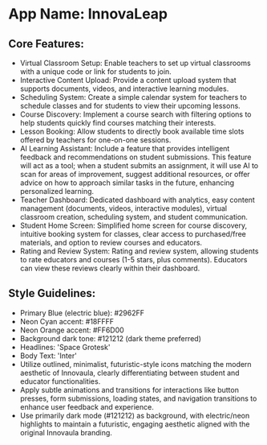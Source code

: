 # **App Name**: InnovaLeap

## Core Features:

- Virtual Classroom Setup: Enable teachers to set up virtual classrooms with a unique code or link for students to join.
- Interactive Content Upload: Provide a content upload system that supports documents, videos, and interactive learning modules.
- Scheduling System: Create a simple calendar system for teachers to schedule classes and for students to view their upcoming lessons.
- Course Discovery: Implement a course search with filtering options to help students quickly find courses matching their interests.
- Lesson Booking: Allow students to directly book available time slots offered by teachers for one-on-one sessions.
- AI Learning Assistant: Include a feature that provides intelligent feedback and recommendations on student submissions. This feature will act as a tool; when a student submits an assignment, it will use AI to scan for areas of improvement, suggest additional resources, or offer advice on how to approach similar tasks in the future, enhancing personalized learning.
- Teacher Dashboard: Dedicated dashboard with analytics, easy content management (documents, videos, interactive modules), virtual classroom creation, scheduling system, and student communication.
- Student Home Screen: Simplified home screen for course discovery, intuitive booking system for classes, clear access to purchased/free materials, and option to review courses and educators.
- Rating and Review System: Rating and review system, allowing students to rate educators and courses (1-5 stars, plus comments). Educators can view these reviews clearly within their dashboard.

## Style Guidelines:

- Primary Blue (electric blue): #2962FF
- Neon Cyan accent: #18FFFF
- Neon Orange accent: #FF6D00
- Background dark tone: #121212 (dark theme preferred)
- Headlines: 'Space Grotesk'
- Body Text: 'Inter'
- Utilize outlined, minimalist, futuristic-style icons matching the modern aesthetic of Innovaula, clearly differentiating between student and educator functionalities.
- Apply subtle animations and transitions for interactions like button presses, form submissions, loading states, and navigation transitions to enhance user feedback and experience.
- Use primarily dark mode (#121212) as background, with electric/neon highlights to maintain a futuristic, engaging aesthetic aligned with the original Innovaula branding.
